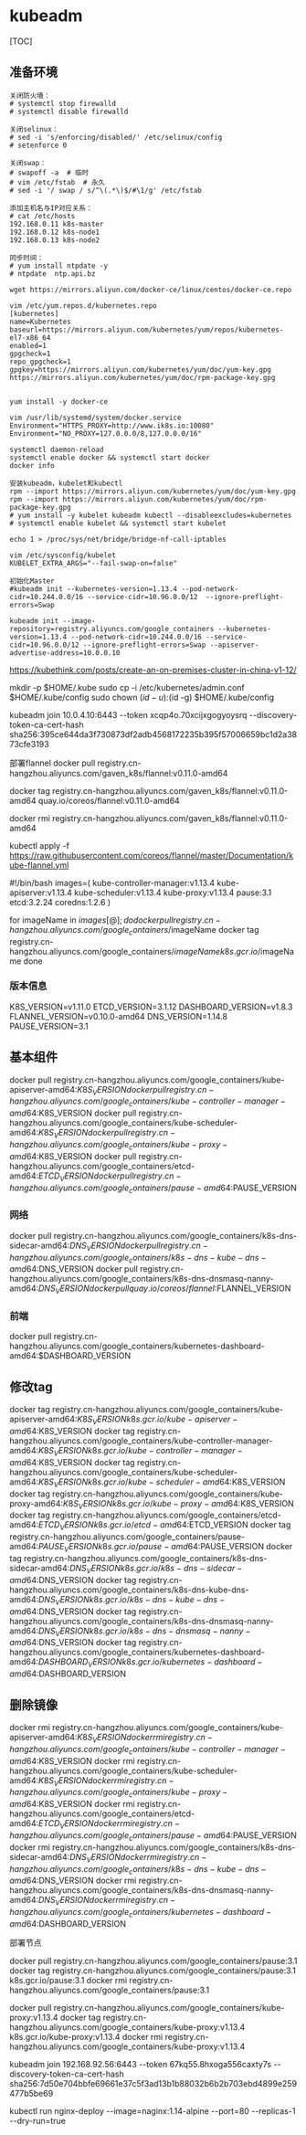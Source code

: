 # kubeadm

[TOC]

## 准备环境

```shell
关闭防火墙：
# systemctl stop firewalld
# systemctl disable firewalld

关闭selinux：
# sed -i 's/enforcing/disabled/' /etc/selinux/config 
# setenforce 0

关闭swap：
# swapoff -a  # 临时
# vim /etc/fstab  # 永久
# sed -i '/ swap / s/^\(.*\)$/#\1/g' /etc/fstab

添加主机名与IP对应关系：
# cat /etc/hosts
192.168.0.11 k8s-master
192.168.0.12 k8s-node1
192.168.0.13 k8s-node2

同步时间：
# yum install ntpdate -y
# ntpdate  ntp.api.bz

wget https://mirrors.aliyun.com/docker-ce/linux/centos/docker-ce.repo

vim /etc/yum.repos.d/kubernetes.repo
[kubernetes]
name=Kubernetes
baseurl=https://mirrors.aliyun.com/kubernetes/yum/repos/kubernetes-el7-x86_64
enabled=1
gpgcheck=1
repo_gpgcheck=1
gpgkey=https://mirrors.aliyun.com/kubernetes/yum/doc/yum-key.gpg https://mirrors.aliyun.com/kubernetes/yum/doc/rpm-package-key.gpg


yum install -y docker-ce

vim /usr/lib/systemd/system/docker.service
Environment="HTTPS_PROXY=http://www.ik8s.io:10080"
Environment="NO_PROXY=127.0.0.0/8,127.0.0.0/16"

systemctl daemon-reload
systemctl enable docker && systemctl start docker
docker info

安装kubeadm，kubelet和kubectl
rpm --import https://mirrors.aliyun.com/kubernetes/yum/doc/yum-key.gpg
rpm --import https://mirrors.aliyun.com/kubernetes/yum/doc/rpm-package-key.gpg
# yum install -y kubelet kubeadm kubectl --disableexcludes=kubernetes
# systemctl enable kubelet && systemctl start kubelet

echo 1 > /proc/sys/net/bridge/bridge-nf-call-iptables

vim /etc/sysconfig/kubelet
KUBELET_EXTRA_ARGS="--fail-swap-on=false"

初始化Master
#kubeadm init --kubernetes-version=1.13.4 --pod-network-cidr=10.244.0.0/16 --service-cidr=10.96.0.0/12  --ignore-preflight-errors=Swap 

kubeadm init --image-repository=registry.aliyuncs.com/google_containers --kubernetes-version=1.13.4 --pod-network-cidr=10.244.0.0/16 --service-cidr=10.96.0.0/12 --ignore-preflight-errors=Swap --apiserver-advertise-address=10.0.0.10

```

https://kubethink.com/posts/create-an-on-premises-cluster-in-china-v1-12/

  mkdir -p $HOME/.kube
  sudo cp -i /etc/kubernetes/admin.conf $HOME/.kube/config
  sudo chown $(id -u):$(id -g) $HOME/.kube/config

kubeadm join 10.0.4.10:6443 --token xcqp4o.70xcijxgogyoysrq --discovery-token-ca-cert-hash sha256:395ce644da3f730873df2adb4568172235b395f57006659bc1d2a3873cfe3193


部署flannel
docker pull registry.cn-hangzhou.aliyuncs.com/gaven_k8s/flannel:v0.11.0-amd64

docker tag registry.cn-hangzhou.aliyuncs.com/gaven_k8s/flannel:v0.11.0-amd64 quay.io/coreos/flannel:v0.11.0-amd64

docker rmi registry.cn-hangzhou.aliyuncs.com/gaven_k8s/flannel:v0.11.0-amd64

kubectl apply -f https://raw.githubusercontent.com/coreos/flannel/master/Documentation/kube-flannel.yml



#!/bin/bash
images=(
kube-controller-manager:v1.13.4
kube-apiserver:v1.13.4
kube-scheduler:v1.13.4
kube-proxy:v1.13.4
pause:3.1
etcd:3.2.24
coredns:1.2.6
)

for imageName in ${images[@]} ; do
    docker pull registry.cn-hangzhou.aliyuncs.com/google_containers/$imageName
    docker tag registry.cn-hangzhou.aliyuncs.com/google_containers/$imageName k8s.gcr.io/$imageName
done



### 版本信息
K8S_VERSION=v1.11.0
ETCD_VERSION=3.1.12
DASHBOARD_VERSION=v1.8.3
FLANNEL_VERSION=v0.10.0-amd64
DNS_VERSION=1.14.8
PAUSE_VERSION=3.1
## 基本组件
docker pull registry.cn-hangzhou.aliyuncs.com/google_containers/kube-apiserver-amd64:$K8S_VERSION
docker pull registry.cn-hangzhou.aliyuncs.com/google_containers/kube-controller-manager-amd64:$K8S_VERSION
docker pull registry.cn-hangzhou.aliyuncs.com/google_containers/kube-scheduler-amd64:$K8S_VERSION
docker pull registry.cn-hangzhou.aliyuncs.com/google_containers/kube-proxy-amd64:$K8S_VERSION
docker pull registry.cn-hangzhou.aliyuncs.com/google_containers/etcd-amd64:$ETCD_VERSION
docker pull registry.cn-hangzhou.aliyuncs.com/google_containers/pause-amd64:$PAUSE_VERSION
### 网络
docker pull registry.cn-hangzhou.aliyuncs.com/google_containers/k8s-dns-sidecar-amd64:$DNS_VERSION
docker pull registry.cn-hangzhou.aliyuncs.com/google_containers/k8s-dns-kube-dns-amd64:$DNS_VERSION
docker pull registry.cn-hangzhou.aliyuncs.com/google_containers/k8s-dns-dnsmasq-nanny-amd64:$DNS_VERSION
docker pull quay.io/coreos/flannel:$FLANNEL_VERSION
### 前端
docker pull registry.cn-hangzhou.aliyuncs.com/google_containers/kubernetes-dashboard-amd64:$DASHBOARD_VERSION

## 修改tag
docker tag registry.cn-hangzhou.aliyuncs.com/google_containers/kube-apiserver-amd64:$K8S_VERSION k8s.gcr.io/kube-apiserver-amd64:$K8S_VERSION
docker tag registry.cn-hangzhou.aliyuncs.com/google_containers/kube-controller-manager-amd64:$K8S_VERSION k8s.gcr.io/kube-controller-manager-amd64:$K8S_VERSION
docker tag registry.cn-hangzhou.aliyuncs.com/google_containers/kube-scheduler-amd64:$K8S_VERSION k8s.gcr.io/kube-scheduler-amd64:$K8S_VERSION
docker tag registry.cn-hangzhou.aliyuncs.com/google_containers/kube-proxy-amd64:$K8S_VERSION k8s.gcr.io/kube-proxy-amd64:$K8S_VERSION
docker tag registry.cn-hangzhou.aliyuncs.com/google_containers/etcd-amd64:$ETCD_VERSION k8s.gcr.io/etcd-amd64:$ETCD_VERSION
docker tag registry.cn-hangzhou.aliyuncs.com/google_containers/pause-amd64:$PAUSE_VERSION k8s.gcr.io/pause-amd64:$PAUSE_VERSION
docker tag registry.cn-hangzhou.aliyuncs.com/google_containers/k8s-dns-sidecar-amd64:$DNS_VERSION k8s.gcr.io/k8s-dns-sidecar-amd64:$DNS_VERSION
docker tag registry.cn-hangzhou.aliyuncs.com/google_containers/k8s-dns-kube-dns-amd64:$DNS_VERSION k8s.gcr.io/k8s-dns-kube-dns-amd64:$DNS_VERSION
docker tag registry.cn-hangzhou.aliyuncs.com/google_containers/k8s-dns-dnsmasq-nanny-amd64:$DNS_VERSION k8s.gcr.io/k8s-dns-dnsmasq-nanny-amd64:$DNS_VERSION
docker tag registry.cn-hangzhou.aliyuncs.com/google_containers/kubernetes-dashboard-amd64:$DASHBOARD_VERSION k8s.gcr.io/kubernetes-dashboard-amd64:$DASHBOARD_VERSION

## 删除镜像
docker rmi registry.cn-hangzhou.aliyuncs.com/google_containers/kube-apiserver-amd64:$K8S_VERSION
docker rmi registry.cn-hangzhou.aliyuncs.com/google_containers/kube-controller-manager-amd64:$K8S_VERSION
docker rmi registry.cn-hangzhou.aliyuncs.com/google_containers/kube-scheduler-amd64:$K8S_VERSION
docker rmi registry.cn-hangzhou.aliyuncs.com/google_containers/kube-proxy-amd64:$K8S_VERSION
docker rmi registry.cn-hangzhou.aliyuncs.com/google_containers/etcd-amd64:$ETCD_VERSION
docker rmi registry.cn-hangzhou.aliyuncs.com/google_containers/pause-amd64:$PAUSE_VERSION
docker rmi registry.cn-hangzhou.aliyuncs.com/google_containers/k8s-dns-sidecar-amd64:$DNS_VERSION
docker rmi registry.cn-hangzhou.aliyuncs.com/google_containers/k8s-dns-kube-dns-amd64:$DNS_VERSION
docker rmi registry.cn-hangzhou.aliyuncs.com/google_containers/k8s-dns-dnsmasq-nanny-amd64:$DNS_VERSION
docker rmi registry.cn-hangzhou.aliyuncs.com/google_containers/kubernetes-dashboard-amd64:$DASHBOARD_VERSION



部署节点

docker pull registry.cn-hangzhou.aliyuncs.com/google_containers/pause:3.1
docker tag registry.cn-hangzhou.aliyuncs.com/google_containers/pause:3.1 k8s.gcr.io/pause:3.1
docker rmi registry.cn-hangzhou.aliyuncs.com/google_containers/pause:3.1


docker pull registry.cn-hangzhou.aliyuncs.com/google_containers/kube-proxy:v1.13.4
docker tag registry.cn-hangzhou.aliyuncs.com/google_containers/kube-proxy:v1.13.4 k8s.gcr.io/kube-proxy:v1.13.4
docker rmi registry.cn-hangzhou.aliyuncs.com/google_containers/kube-proxy:v1.13.4


kubeadm join 192.168.92.56:6443 --token 67kq55.8hxoga556caxty7s --discovery-token-ca-cert-hash sha256:7d50e704bbfe69661e37c5f3ad13b1b88032b6b2b703ebd4899e259477b5be69

kubectl run nginx-deploy --image=naginx:1.14-alpine --port=80 --replicas-1 --dry-run=true